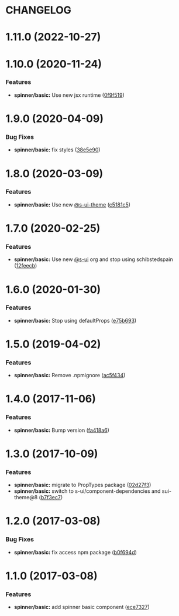 # CHANGELOG

# 1.11.0 (2022-10-27)



# 1.10.0 (2020-11-24)


### Features

* **spinner/basic:** Use new jsx runtime ([0f9f519](https://github.com/SUI-Components/adevinta-spain-components/commit/0f9f519ddc5aeb4ab6f1c6307974cf381f3f6a07))



# 1.9.0 (2020-04-09)


### Bug Fixes

* **spinner/basic:** fix styles ([38e5e90](https://github.com/SUI-Components/adevinta-spain-components/commit/38e5e904604a5cd1b3bb3b2c5c2fa5f9a2834375))



# 1.8.0 (2020-03-09)


### Features

* **spinner/basic:** Use new [@s-ui-theme](https://github.com/s-ui-theme) ([c5181c5](https://github.com/SUI-Components/adevinta-spain-components/commit/c5181c50ac540b69d4a2598aff30486441848ba9))



# 1.7.0 (2020-02-25)


### Features

* **spinner/basic:** Use new [@s-ui](https://github.com/s-ui) org and stop using schibstedspain ([12feecb](https://github.com/SUI-Components/adevinta-spain-components/commit/12feecbed8412c5eb2639f2bfb79106d7dfea7fb))



# 1.6.0 (2020-01-30)


### Features

* **spinner/basic:** Stop using defaultProps ([e75b693](https://github.com/SUI-Components/adevinta-spain-components/commit/e75b69384607d5b07c39598f7127b31a73317031))



# 1.5.0 (2019-04-02)


### Features

* **spinner/basic:** Remove .npmignore ([ac5f434](https://github.com/SUI-Components/adevinta-spain-components/commit/ac5f434dbb9d8fd0f00fc93e351617d17815e0ca))



# 1.4.0 (2017-11-06)


### Features

* **spinner/basic:** Bump version ([fa418a6](https://github.com/SUI-Components/adevinta-spain-components/commit/fa418a6a551965c47479209760257d57780ae1c5))



# 1.3.0 (2017-10-09)


### Features

* **spinner/basic:** migrate to PropTypes package ([02d27f3](https://github.com/SUI-Components/adevinta-spain-components/commit/02d27f36e6addbd11de6974e128df8db97f38141))
* **spinner/basic:** switch to s-ui/component-dependencies and sui-theme@8 ([b7f3ec7](https://github.com/SUI-Components/adevinta-spain-components/commit/b7f3ec747ef2d284c7bf64ad5cbccb48728931a1))



# 1.2.0 (2017-03-08)


### Bug Fixes

* **spinner/basic:** fix access npm package ([b0f694d](https://github.com/SUI-Components/adevinta-spain-components/commit/b0f694da42db59522d96af26a6756d2047e88306))



# 1.1.0 (2017-03-08)


### Features

* **spinner/basic:** add spinner basic component ([ece7327](https://github.com/SUI-Components/adevinta-spain-components/commit/ece7327f1b5b39f6ac7ce7716d730701986235c0))



